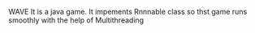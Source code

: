 WAVE 
It is a java game.
It impements Rnnnable class so thst game runs smoothly with the help of Multithreading

